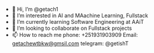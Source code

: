 - 👋 Hi, I’m @getach1
- 👀 I’m interested in AI and MAachine Learning, Fullstack
- 🌱 I’m currently learning Software Engineering at AAiT
- 💞️ I’m looking to collaborate on Fullstack projects
- 📫 How to reach me 
      phone: +251931903909
      Email: getachewtbkw@gmsil.com
      telegram: @getishT

<!---
getach1/getach1 is a ✨ special ✨ repository because its `README.md` (this file) appears on your GitHub profile.
You can click the Preview link to take a look at your changes.
--->
